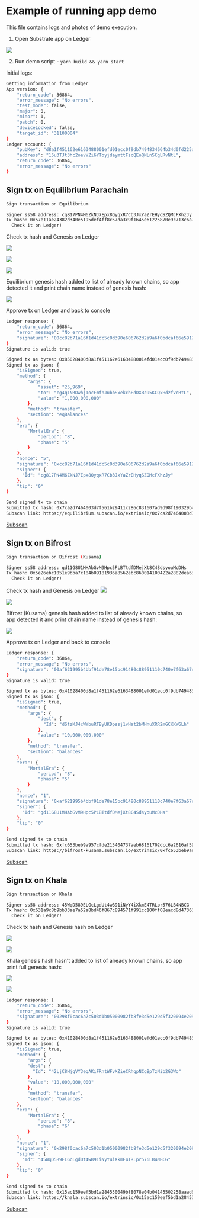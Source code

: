 # Example of running app demo 
This file contains logs and photos of demo execution.

1. Open Substrate app on Ledger

![](imgs/1_substrate_ready.jpg)

2. Run demo script - `yarn build && yarn start`

Initial logs:
```bash
Getting information from Ledger
App version: {
    "return_code": 36864,
    "error_message": "No errors",
    "test_mode": false,
    "major": 0,
    "minor": 1,
    "patch": 0,
    "deviceLocked": false,
    "target_id": "31100004"
}
Ledger account: {
    "pubKey": "d8a1f451162e6163488001efd01ecc0f9db7494834664b34d0fd225d67f0b72d",
    "address": "15u3TJt3hc2oevVZi6YToyjdaymttFscQEoQNLn5CgLRvNtL",
    "return_code": 36864,
    "error_message": "No errors"
}
```
## Sign tx on Equilibrium Parachain

```bash
Sign transaction on Equilibrium

Signer ss58 address: cg817PN4M6ZkNJ7Epx8QyqxR7Cb3JxYaZrEHyqSZQMcFXhzJy
Tx hash: 0x57e11ae24382d340e5195def4ff8c57da3c9f1645e61225870e9c713c6a7220d. 
  Check it on Ledger!
```
Check tx hash and Genesis on Ledger

![](imgs/2_substrate_sign.jpg)

![](imgs/3_eq_tx_hash_1.jpg)

![](imgs/3_eq_tx_hash_2.jpg)

Equilibrium genesis hash added to list of already known chains, so app detected it and print chain name instead of genesis hash:

![](imgs/3_eq_genesis.jpg)

Approve tx on Ledger and back to console
```bash
Ledger response: {
    "return_code": 36864,
    "error_message": "No errors",
    "signature": "00cc82b71a16f1d41dc5c0d390e606762d2a9a6f0bdcaf66e59127a1c1917958dc403882a88a5d4ff5429b08b700a8da947f9d2e25270f23f960b222a4998d8707"
}
Signature is valid: true

Signed tx as bytes: 0x85028400d8a1f451162e6163488001efd01ecc0f9db7494834664b34d0fd225d67f0b72d00cc82b71a16f1d41dc5c0d390e606762d2a9a6f0bdcaf66e59127a1c1917958dc403882a88a5d4ff5429b08b700a8da947f9d2e25270f23f960b222a4998d8707520014000f0071650000000000004c388c1b04512ee6dd3afd3355fe0498f55c57773d1f4862bdf6aa27d12e387f00ca9a3b000000000000000000000000
Signed tx as json: {
    "isSigned": true,
    "method": {
        "args": {
            "asset": "25,969",
            "to": "cg4q1NRDwhj1ocFmfnJubbSxekchEdDXBc95KCQxHdzfVcBtL",
            "value": "1,000,000,000"
        },
        "method": "transfer",
        "section": "eqBalances"
    },
    "era": {
        "MortalEra": {
            "period": "8",
            "phase": "5"
        }
    },
    "nonce": "5",
    "signature": "0xcc82b71a16f1d41dc5c0d390e606762d2a9a6f0bdcaf66e59127a1c1917958dc403882a88a5d4ff5429b08b700a8da947f9d2e25270f23f960b222a4998d8707",
    "signer": {
      "Id": "cg817PN4M6ZkNJ7Epx8QyqxR7Cb3JxYaZrEHyqSZQMcFXhzJy"
    },
    "tip": "0"
}

Send signed tx to chain
Submitted tx hash: 0x7ca2d7464003d7f561b29411c286c831607ad9d98f190329b408a629f91be99e
Subscan link: https://equilibrium.subscan.io/extrinsic/0x7ca2d7464003d7f561b29411c286c831607ad9d98f190329b408a629f91be99e (please wait 1 minute to processing)
```
[Subscan](https://equilibrium.subscan.io/extrinsic/0x7ca2d7464003d7f561b29411c286c831607ad9d98f190329b408a629f91be99e)

## Sign tx on Bifrost
```bash
Sign transaction on Bifrost (Kusama)

Signer ss58 address: gd11G8U1MHAbGvM9Hpc5PLBTtdfDMejXt8C4SdsyouMcDHs
Tx hash: 0x5e26ebc1051e9bba7c184b09181936a8562ebc860014100422a2882dea634e4e.
  Check it on Ledger!
```
Check tx hash and Genesis on Ledger
![](imgs/4_bifrost_ksm_tx_hash_1.jpg)

![](imgs/4_bifrost_ksm_tx_hash_2.jpg)

Bifrost (Kusama) genesis hash added to list of already known chains, so app detected it and print chain name instead of genesis hash:

![](imgs/4_bifrost_ksm_genesis.jpg)

Approve tx on Ledger and back to console

```bash
Ledger response: {
    "return_code": 36864,
    "error_message": "No errors",
    "signature": "00af621995b4bbf91de78e15bc91480c88951110c740e7f63a67e0ec73aa28219377ee152d6be031db6718aefa8c7361e98d8617c25c04e36e351ee3b2b49f130b"
}
Signature is valid: true

Signed tx as bytes: 0x41028400d8a1f451162e6163488001efd01ecc0f9db7494834664b34d0fd225d67f0b72d00af621995b4bbf91de78e15bc91480c88951110c740e7f63a67e0ec73aa28219377ee152d6be031db6718aefa8c7361e98d8617c25c04e36e351ee3b2b49f130b520004000a00004c388c1b04512ee6dd3afd3355fe0498f55c57773d1f4862bdf6aa27d12e387f0700e40b5402
Signed tx as json: {
    "isSigned": true,
    "method": {
        "args": {
            "dest": {
              "Id": "dStzKJ4cWYbuRTByUKDpssj1vHat2bMHnuXRR2mGCKKW6Lh"
            },
            "value": "10,000,000,000"
        },
        "method": "transfer",
        "section": "balances"
    },
    "era": {
        "MortalEra": {
            "period": "8",
            "phase": "5"
        }
    },
    "nonce": "1",
    "signature": "0xaf621995b4bbf91de78e15bc91480c88951110c740e7f63a67e0ec73aa28219377ee152d6be031db6718aefa8c7361e98d8617c25c04e36e351ee3b2b49f130b",
    "signer": {
      "Id": "gd11G8U1MHAbGvM9Hpc5PLBTtdfDMejXt8C4SdsyouMcDHs"
    },
    "tip": "0"
}

Send signed tx to chain
Submitted tx hash: 0xfc653beb9a957cfde215404737aeb68161702dcc6a2616af5935652157388e68
Subscan link: https://bifrost-kusama.subscan.io/extrinsic/0xfc653beb9a957cfde215404737aeb68161702dcc6a2616af5935652157388e68 (please wait 1 minute to processing)
```
[Subscan](https://bifrost-kusama.subscan.io/extrinsic/0xfc653beb9a957cfde215404737aeb68161702dcc6a2616af5935652157388e68)

## Sign tx on Khala
```bash
Sign transaction on Khala

Signer ss58 address: 45WqD589ELGcLgdUt4wB91iNyY4iXkmE4TRLpr576LB4NBCG
Tx hash: 0x631a9c8b9bb33ae7a52a8bd46f867c894571f991cc100ff08eacd8d47363af63. 
  Check it on Ledger!
```
Check tx hash and Genesis hash on Ledger

![](imgs/5_khala_tx_hash_1.jpg)

![](imgs/5_khala_tx_hash_2.jpg)

Khala genesis hash hasn't added to list of already known chains, so app print full genesis hash:

![](imgs/5_khala_genesis_1.jpg)

![](imgs/5_khala_genesis_2.jpg)

```bash
Ledger response: {
    "return_code": 36864,
    "error_message": "No errors",
    "signature": "00298f0cac6a7c503d1b05000982fb8fe3d5e129d5f320094e209fcf4419f7561fba54cc2e3d26e167833e7ddade95153cb903d2b98a2cb941f407cc5f01b4d60c"
}
Signature is valid: true

Signed tx as bytes: 0x41028400d8a1f451162e6163488001efd01ecc0f9db7494834664b34d0fd225d67f0b72d00298f0cac6a7c503d1b05000982fb8fe3d5e129d5f320094e209fcf4419f7561fba54cc2e3d26e167833e7ddade95153cb903d2b98a2cb941f407cc5f01b4d60c620004002800004c388c1b04512ee6dd3afd3355fe0498f55c57773d1f4862bdf6aa27d12e387f0700e40b5402
Signed tx as json: {
    "isSigned": true,
    "method": {
        "args": {
        "dest": {
          "Id": "42LjC8HjqVY3eqAKiFRntWFvXZieCRhqpNCgBpTzNib2G3Wo"
        },
        "value": "10,000,000,000"
        },
        "method": "transfer",
        "section": "balances"
    },
    "era": {
        "MortalEra": {
            "period": "8",
            "phase": "6"
        }
    },
    "nonce": "1",
    "signature": "0x298f0cac6a7c503d1b05000982fb8fe3d5e129d5f320094e209fcf4419f7561fba54cc2e3d26e167833e7ddade95153cb903d2b98a2cb941f407cc5f01b4d60c",
    "signer": {
      "Id": "45WqD589ELGcLgdUt4wB91iNyY4iXkmE4TRLpr576LB4NBCG"
    },
    "tip": "0"
}

Send signed tx to chain
Submitted tx hash: 0x15ac159eef5bd1a284530049bf8078e04b04145502258aaad61fbf699f70c1d8
Subscan link: https://khala.subscan.io/extrinsic/0x15ac159eef5bd1a284530049bf8078e04b04145502258aaad61fbf699f70c1d8 (please wait 1 minute to processing)
```
[Subscan](https://khala.subscan.io/extrinsic/0x15ac159eef5bd1a284530049bf8078e04b04145502258aaad61fbf699f70c1d8)
